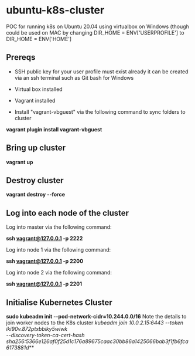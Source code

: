 # ubuntu-k8s-cluster
POC for running k8s on Ubuntu 20.04 using virtualbox on Windows (though could be used on MAC by changing DIR_HOME = ENV['USERPROFILE'] to DIR_HOME = ENV['HOME']

## Prereqs

* SSH public key for your user profile must exist already it can be created via an ssh terminal such as Git bash for Windows

* Virtual box installed

* Vagrant installed

* Install "vagrant-vbguest" via the following command to sync folders to cluster

**vagrant plugin install vagrant-vbguest**

## Bring up cluster

**vagrant up**

## Destroy cluster

**vagrant destroy --force**

## Log into each node of the cluster

Log into master via the following command:

**ssh vagrant@127.0.0.1 -p 2222**

Log into node 1 via the following command:

**ssh vagrant@127.0.0.1 -p 2200**

Log into node 2 via the following command: 

**ssh vagrant@127.0.0.1 -p 2201**

## Initialise Kubernetes Cluster

**sudo kubeadm init --pod-network-cidr=10.244.0.0/16**
Note the details to join worker nodes to the K8s cluster
*kubeadm join 10.0.2.15:6443 --token iki90v.872ptxbbiky5wiwk \
    --discovery-token-ca-cert-hash sha256:5366e126af0f25d1c176a89675caac30bb86a1425066bab3f1fb6fca6173881d***

